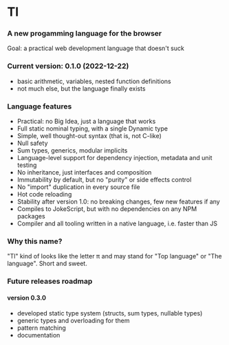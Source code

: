 # Tl
### A new progamming language for the browser

Goal: a practical web development language that doesn't suck

### Current version: 0.1.0 (2022-12-22)

* basic arithmetic, variables, nested function definitions
* not much else, but the language finally exists


### Language features
* Practical: no Big Idea, just a language that works
* Full static nominal typing, with a single Dynamic type
* Simple, well thought-out syntax (that is, not C-like)
* Null safety
* Sum types, generics, modular implicits
* Language-level support for dependency injection, metadata and unit testing
* No inheritance, just interfaces and composition
* Immutability by default, but no "purity" or side effects control
* No "import" duplication in every source file
* Hot code reloading
* Stability after version 1.0: no breaking changes, few new features if any
* Compiles to JokeScript, but with no dependencies on any NPM packages
* Compiler and all tooling written in a native language, i.e. faster than JS

### Why this name?

"Tl" kind of looks like the letter π and may stand for "Top language" or "The language". 
Short and sweet. 

### Future releases roadmap


#### version 0.3.0
* developed static type system (structs, sum types, nullable types)
* generic types and overloading for them
* pattern matching
* documentation
